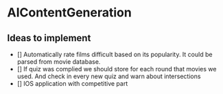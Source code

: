 # AIContentGeneration

## Ideas to implement

- [] Automatically rate films difficult based on its popularity. It could be parsed from movie database.
- [] If quiz was complied we should store for each round that movies we used. And check in every new quiz and warn about intersections
- [] IOS application with competitive part
